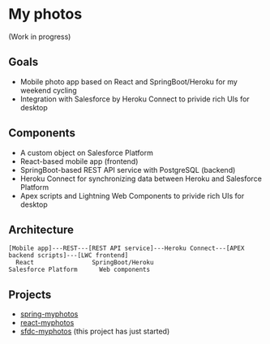 # My photos

(Work in progress)

## Goals

- Mobile photo app based on React and SpringBoot/Heroku for my weekend cycling
- Integration with Salesforce by Heroku Connect to privide rich UIs for desktop

## Components

- A custom object on Salesforce Platform
- React-based mobile app (frontend)
- SpringBoot-based REST API service with PostgreSQL (backend)
- Heroku Connect for synchronizing data between Heroku and Salesforce Platform
- Apex scripts and Lightning Web Components to privide rich UIs for desktop

## Architecture

```
[Mobile app]---REST---[REST API service]---Heroku Connect---[APEX backend scripts]---[LWC frontend]
  React                SpringBoot/Heroku                     Salesforce Platform      Web components

```

## Projects
- [spring-myphotos](https://github.com/araobp/spring-myphotos)
- [react-myphotos](https://github.com/araobp/react-myphotos)
- [sfdc-myphotos](https://github.com/araobp/sfdc-myphotos) (this project has just started)

